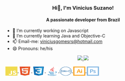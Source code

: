 <div align="center">
  
### Hi👋, I'm Vinicius Suzano!
#### A passionate developer from Brazil
  </div>




- 🔭 I’m currently working on Javascript
- 🌱 I’m currently learning Java and Objective-C
- 📫 Email-me: viniciusgomesrs@hotmail.com
- 😄 Pronouns: he/his

<div align="center">
  <a href="https://github.com/SuzanoVini">
  <img height="180em" src="https://github-readme-stats.vercel.app/api?username=SuzanoVini&show_icons=true&theme=tokyonight&include_all_commits=true&count_private=true"/>
  <img height="180em" src="https://github-readme-stats.vercel.app/api/top-langs/?username=SuzanoVini&layout=compact&langs_count=7&theme=tokyonight"/>
</div>
<div style="display: inline_block"><br>
  <img align="center" height="30" width="40" src="https://raw.githubusercontent.com/devicons/devicon/master/icons/javascript/javascript-plain.svg">
  <img align="center" height="30" width="40" src="https://raw.githubusercontent.com/devicons/devicon/master/icons/html5/html5-original.svg">
  <img align="center" height="30" width="40" src="https://raw.githubusercontent.com/devicons/devicon/master/icons/css3/css3-original.svg">
  <img align="center" height="30" width="40" src="https://github.com/devicons/devicon/blob/master/icons/java/java-original.svg">
  <img align="center" height="30" width="40" src="https://github.com/devicons/devicon/blob/master/icons/objectivec/objectivec-plain.svg">
  <img align="center" height="30" width="40" src="https://github.com/devicons/devicon/blob/master/icons/illustrator/illustrator-line.svg">
  <img align="center" height="30" width="40" src="https://github.com/devicons/devicon/blob/master/icons/photoshop/photoshop-line.svg">
  
  
  ##
